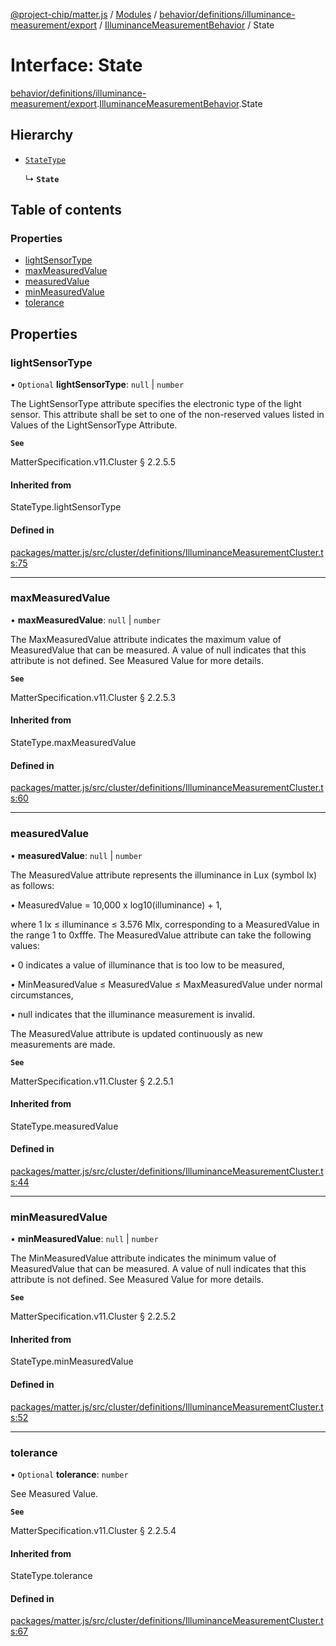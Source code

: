 [@project-chip/matter.js](../README.md) / [Modules](../modules.md) / [behavior/definitions/illuminance-measurement/export](../modules/behavior_definitions_illuminance_measurement_export.md) / [IlluminanceMeasurementBehavior](../modules/behavior_definitions_illuminance_measurement_export.IlluminanceMeasurementBehavior.md) / State

# Interface: State

[behavior/definitions/illuminance-measurement/export](../modules/behavior_definitions_illuminance_measurement_export.md).[IlluminanceMeasurementBehavior](../modules/behavior_definitions_illuminance_measurement_export.IlluminanceMeasurementBehavior.md).State

## Hierarchy

- [`StateType`](../modules/behavior_definitions_illuminance_measurement_export._internal_.md#statetype)

  ↳ **`State`**

## Table of contents

### Properties

- [lightSensorType](behavior_definitions_illuminance_measurement_export.IlluminanceMeasurementBehavior.State.md#lightsensortype)
- [maxMeasuredValue](behavior_definitions_illuminance_measurement_export.IlluminanceMeasurementBehavior.State.md#maxmeasuredvalue)
- [measuredValue](behavior_definitions_illuminance_measurement_export.IlluminanceMeasurementBehavior.State.md#measuredvalue)
- [minMeasuredValue](behavior_definitions_illuminance_measurement_export.IlluminanceMeasurementBehavior.State.md#minmeasuredvalue)
- [tolerance](behavior_definitions_illuminance_measurement_export.IlluminanceMeasurementBehavior.State.md#tolerance)

## Properties

### lightSensorType

• `Optional` **lightSensorType**: ``null`` \| `number`

The LightSensorType attribute specifies the electronic type of the light sensor. This attribute shall be
set to one of the non-reserved values listed in Values of the LightSensorType Attribute.

**`See`**

MatterSpecification.v11.Cluster § 2.2.5.5

#### Inherited from

StateType.lightSensorType

#### Defined in

[packages/matter.js/src/cluster/definitions/IlluminanceMeasurementCluster.ts:75](https://github.com/project-chip/matter.js/blob/558e12c94a201592c28c7bc0743705360b3e5ca6/packages/matter.js/src/cluster/definitions/IlluminanceMeasurementCluster.ts#L75)

___

### maxMeasuredValue

• **maxMeasuredValue**: ``null`` \| `number`

The MaxMeasuredValue attribute indicates the maximum value of MeasuredValue that can be measured. A
value of null indicates that this attribute is not defined. See Measured Value for more details.

**`See`**

MatterSpecification.v11.Cluster § 2.2.5.3

#### Inherited from

StateType.maxMeasuredValue

#### Defined in

[packages/matter.js/src/cluster/definitions/IlluminanceMeasurementCluster.ts:60](https://github.com/project-chip/matter.js/blob/558e12c94a201592c28c7bc0743705360b3e5ca6/packages/matter.js/src/cluster/definitions/IlluminanceMeasurementCluster.ts#L60)

___

### measuredValue

• **measuredValue**: ``null`` \| `number`

The MeasuredValue attribute represents the illuminance in Lux (symbol lx) as follows:

  • MeasuredValue = 10,000 x log10(illuminance) + 1,

where 1 lx ≤ illuminance ≤ 3.576 Mlx, corresponding to a MeasuredValue in the range 1 to 0xfffe. The
MeasuredValue attribute can take the following values:

  • 0 indicates a value of illuminance that is too low to be measured,

  • MinMeasuredValue ≤ MeasuredValue ≤ MaxMeasuredValue under normal circumstances,

  • null indicates that the illuminance measurement is invalid.

The MeasuredValue attribute is updated continuously as new measurements are made.

**`See`**

MatterSpecification.v11.Cluster § 2.2.5.1

#### Inherited from

StateType.measuredValue

#### Defined in

[packages/matter.js/src/cluster/definitions/IlluminanceMeasurementCluster.ts:44](https://github.com/project-chip/matter.js/blob/558e12c94a201592c28c7bc0743705360b3e5ca6/packages/matter.js/src/cluster/definitions/IlluminanceMeasurementCluster.ts#L44)

___

### minMeasuredValue

• **minMeasuredValue**: ``null`` \| `number`

The MinMeasuredValue attribute indicates the minimum value of MeasuredValue that can be measured. A
value of null indicates that this attribute is not defined. See Measured Value for more details.

**`See`**

MatterSpecification.v11.Cluster § 2.2.5.2

#### Inherited from

StateType.minMeasuredValue

#### Defined in

[packages/matter.js/src/cluster/definitions/IlluminanceMeasurementCluster.ts:52](https://github.com/project-chip/matter.js/blob/558e12c94a201592c28c7bc0743705360b3e5ca6/packages/matter.js/src/cluster/definitions/IlluminanceMeasurementCluster.ts#L52)

___

### tolerance

• `Optional` **tolerance**: `number`

See Measured Value.

**`See`**

MatterSpecification.v11.Cluster § 2.2.5.4

#### Inherited from

StateType.tolerance

#### Defined in

[packages/matter.js/src/cluster/definitions/IlluminanceMeasurementCluster.ts:67](https://github.com/project-chip/matter.js/blob/558e12c94a201592c28c7bc0743705360b3e5ca6/packages/matter.js/src/cluster/definitions/IlluminanceMeasurementCluster.ts#L67)
